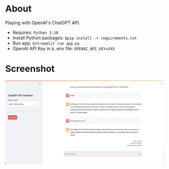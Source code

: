 # About
Playing with OpenAI's ChatGPT API.
- Requires: `Python 3.10`
- Install Python packages: `$pip install -r requirements.txt`
- Run app: `$streamlit run app.py`
- OpenAI API Key in a .env file: `OPENAI_API_KEY=XXX`

# Screenshot
![Alt text](Screenshot.png "Demo app homepage")